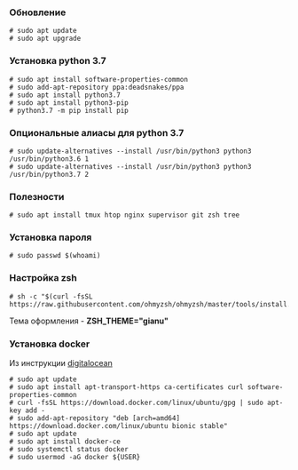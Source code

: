 ### Обновление

```
# sudo apt update
# sudo apt upgrade
```

### Установка python 3.7

```
# sudo apt install software-properties-common
# sudo add-apt-repository ppa:deadsnakes/ppa
# sudo apt install python3.7
# sudo apt install python3-pip
# python3.7 -m pip install pip
```

### Опциональные алиасы для python 3.7

```
# sudo update-alternatives --install /usr/bin/python3 python3 /usr/bin/python3.6 1
# sudo update-alternatives --install /usr/bin/python3 python3 /usr/bin/python3.7 2
```

### Полезности

```
# sudo apt install tmux htop nginx supervisor git zsh tree
```

### Установка пароля

```
# sudo passwd $(whoami)
```

### Настройка zsh

```
# sh -c "$(curl -fsSL https://raw.githubusercontent.com/ohmyzsh/ohmyzsh/master/tools/install.sh)"
```

Тема оформления - **ZSH_THEME="gianu"**

### Установка docker

Из инструкции [digitalocean](https://www.digitalocean.com/community/tutorials/docker-ubuntu-18-04-1-ru)

```
# sudo apt update
# sudo apt install apt-transport-https ca-certificates curl software-properties-common
# curl -fsSL https://download.docker.com/linux/ubuntu/gpg | sudo apt-key add -
# sudo add-apt-repository "deb [arch=amd64] https://download.docker.com/linux/ubuntu bionic stable"
# sudo apt update
# sudo apt install docker-ce
# sudo systemctl status docker
# sudo usermod -aG docker ${USER}
```
